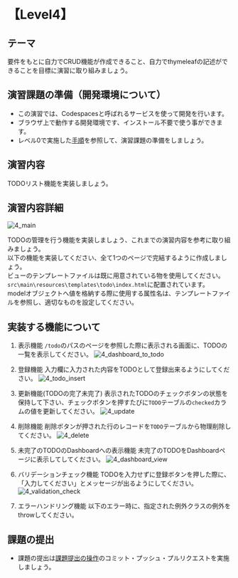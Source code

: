 # 【Level4】

## テーマ
要件をもとに自力でCRUD機能が作成できること、自力でthymeleafの記述ができることを目標に演習に取り組みましょう。

## 演習課題の準備（開発環境について）
* この演習では、Codespacesと呼ばれるサービスを使って開発を行います。
* ブラウザ上で動作する開発環境です、インストール不要で使う事ができます。
* レベル0で実施した[手順](/Codespacesの実行手順.md)を参照して、演習課題の準備をしましょう。

## 演習内容
TODOリスト機能を実装しましょう。

## 演習内容詳細
![4_main](https://user-images.githubusercontent.com/32722128/191921680-6d366bed-1433-4f94-865c-6fc66d91a426.gif)

TODOの管理を行う機能を実装しましょう、これまでの演習内容を参考に取り組みましょう。  
以下の機能を実装してください、全て1つのページで完結するように作成しましょう。  
ビューのテンプレートファイルは既に用意されている物を使用してください。  
`src\main\resources\templates\todo\index.html`に配置されています。  
modelオブジェクトへ値を格納する際に使用する属性名は、テンプレートファイルを参照し、適切なものを設定してください。

## 実装する機能について
1. 表示機能
`/todo`のパスのページを参照した際に表示される画面に、TODOの一覧を表示してください。
![4_dashboard_to_todo](https://user-images.githubusercontent.com/32722128/191921646-d1a0948e-da1e-4ff3-9955-f0230f29e251.gif)

2. 登録機能
入力欄に入力された内容をTODOとして登録出来るようにしてください。
![4_todo_insert](https://user-images.githubusercontent.com/32722128/191921693-6d9df655-5a10-4442-9a9f-257c240d88b9.gif)

3. 更新機能(TODOの完了未完了)
表示されたTODOのチェックボタンの状態を保持して下さい、チェックボタンを押すたびに`TODO`テーブルの`checked`カラムの値を更新してください。
![4_update](https://user-images.githubusercontent.com/32722128/191921699-c4cf85c5-aa10-49e6-8752-bef812f0af5f.gif)

4. 削除機能
削除ボタンが押された行のレコードを`TODO`テーブルから物理削除してください。
![4_delete](https://user-images.githubusercontent.com/32722128/191921671-eee472e7-1da0-4523-99eb-dc9bae8f6691.gif)

5. 未完了のTODOのDashboardへの表示機能
未完了のTODOをDashboardページに表示してしてください。
![4_dashboard_view](https://user-images.githubusercontent.com/32722128/191921659-ff960832-a793-40a2-b78c-6c82b16d728b.gif)

6. バリデーションチェック機能
TODOを入力せずに登録ボタンを押した際に、「入力してください」とメッセージが出るようにしてください。
![4_validation_check](https://user-images.githubusercontent.com/32722128/191921712-84baf920-f996-493a-92ad-16deef30b4bb.gif)

7. エラーハンドリング機能
以下のエラー時に、指定された例外クラスの例外をthrowしてください。  

## 課題の提出
* 課題の提出は[課題提出の操作](/課題の提出手順.md)のコミット・プッシュ・プルリクエストを実施しましょう。
